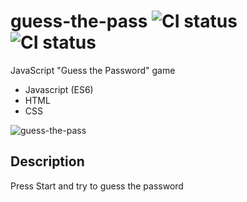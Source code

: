 # guess-the-pass ![CI status](https://img.shields.io/badge/style-flat-green.svg?longCache=true&style=flat) ![CI status](https://img.shields.io/badge/top%20language-Javascript-yellow.svg)
JavaScript "Guess the Password" game<br>

- Javascript (ES6)
- HTML
- CSS

![guess-the-pass](https://user-images.githubusercontent.com/34710484/39665151-0674f632-50a9-11e8-90e4-9e1aff67bb0d.png)
## Description
Press Start and try to guess the password

